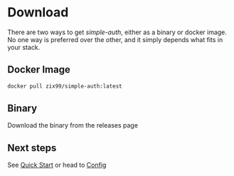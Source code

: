 # Download

There are two ways to get *simple-auth*, either as a binary or docker image.  No one way is preferred over the other, and it simply depends what fits in your stack.

## Docker Image

```sh
docker pull zix99/simple-auth:latest
```

## Binary

Download the binary from the <a :href="`${$themeConfig.repoUrl}/releases`" target="_blank">releases page</a>

## Next steps

See [Quick Start](./quickstart.md) or head to [Config](./config.md)
